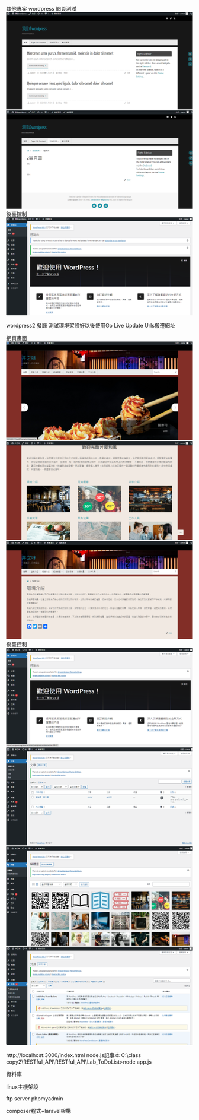 其他專案
wordpress 網頁測試
![image](https://github.com/cychenwork1/other/blob/main/image/aa1.png)
![image](https://github.com/cychenwork1/other/blob/main/image/aa2.png)
後臺控制
![image](https://github.com/cychenwork1/other/blob/main/image/aa3.png)


wordpress2 餐廳
測試環境架設好以後使用Go Live Update Urls搬遷網址

網頁畫面
![image](https://github.com/cychenwork1/other/blob/main/image/a1.png)
![image](https://github.com/cychenwork1/other/blob/main/image/a2.png)
![image](https://github.com/cychenwork1/other/blob/main/image/a3.png)
後臺控制
![image](https://github.com/cychenwork1/other/blob/main/image/b1.png)
![image](https://github.com/cychenwork1/other/blob/main/image/b2.png)
![image](https://github.com/cychenwork1/other/blob/main/image/b3.png)
![image](https://github.com/cychenwork1/other/blob/main/image/b4.png)

http://localhost:3000/index.html
node.js記事本
C:\class copy2\RESTful_API\RESTful_API\Lab_ToDoList>node app.js 



資料庫


linux主機架設

ftp server 
phpmyadmin

composer程式+laravel架構
